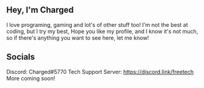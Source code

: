 Hey, I'm Charged
--
I love programing, gaming and lot's of other stuff too!
I'm not the best at coding, but I try my best,
Hope you like my profile, and I know it's not much, so if there's anything you want to see here, let me know! 

Socials
--
Discord: Charged#5770
Tech Support Server: https://discord.link/freetech
More coming soon!
<!---
Charged5770/Charged is a ✨ special ✨ repository because its `README.md` (this file) appears on your GitHub profile.
You can click the Preview link to take a look at your changes.
--->
